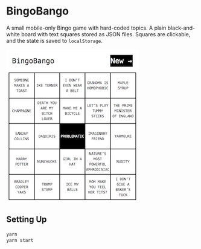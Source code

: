 # BingoBango

A small mobile-only Bingo game with hard-coded topics. A plain black-and-white board with text squares stored as JSON files. Squares are clickable, and the state is saved to `localStorage`.

![Wedding Crashers Bingo](screenshots/wedding-crashers-1.png)

## Setting Up

```
yarn
yarn start
```

